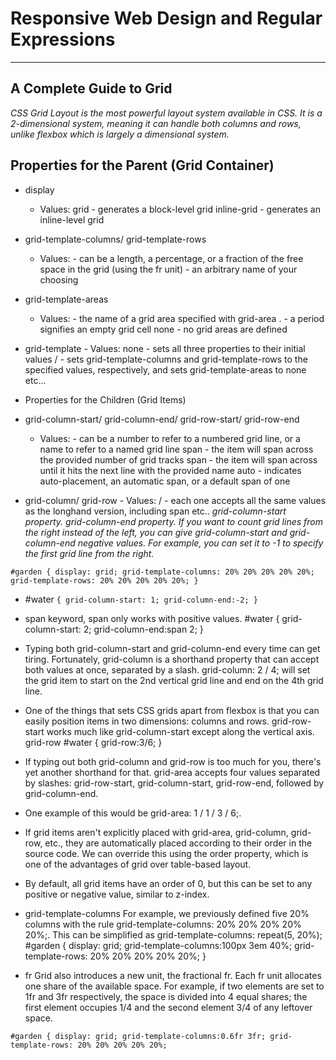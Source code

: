 # Responsive Web Design and Regular Expressions

---

## A Complete Guide to Grid
*CSS Grid Layout is the most powerful layout system available in CSS. It is a 2-dimensional system, meaning it can handle both columns and rows, unlike flexbox which is largely a dimensional system.*

## Properties for the Parent (Grid Container)

- display
    - Values: grid - generates a block-level grid inline-grid - generates an inline-level grid
- grid-template-columns/ grid-template-rows
    - Values: - can be a length, a percentage, or a fraction of the free space in the grid (using the fr unit) - an arbitrary name of your choosing
- grid-template-areas
    - Values: - the name of a grid area specified with grid-area . - a period signifies an empty grid cell none - no grid areas are defined
- grid-template - Values: none - sets all three properties to their initial values / - sets grid-template-columns and grid-template-rows to the specified values, respectively, and sets grid-template-areas to none etc...
- Properties for the Children (Grid Items)

- grid-column-start/ grid-column-end/ grid-row-start/ grid-row-end
    - Values: - can be a number to refer to a numbered grid line, or a name to refer to a named grid line span - the item will span across the provided number of grid tracks span - the item will span across until it hits the next line with the provided name auto - indicates auto-placement, an automatic span, or a default span of one
- grid-column/ grid-row - Values: / - each one accepts all the same values as the longhand version, including span etc..
*grid-column-start property. grid-column-end property. If you want to count grid lines from the right instead of the left, you can give grid-column-start and grid-column-end negative values. For example, you can set it to -1 to specify the first grid line from the right.*

`#garden { display: grid; grid-template-columns: 20% 20% 20% 20% 20%; grid-template-rows: 20% 20% 20% 20% 20%; }`

- #water `{ grid-column-start: 1; grid-column-end:-2; }`

- span keyword, span only works with positive values. #water { grid-column-start: 2; grid-column-end:span 2; }

- Typing both grid-column-start and grid-column-end every time can get tiring. Fortunately, grid-column is a shorthand property that can accept both values at once, separated by a slash. grid-column: 2 / 4; will set the grid item to start on the 2nd vertical grid line and end on the 4th grid line.

- One of the things that sets CSS grids apart from flexbox is that you can easily position items in two dimensions: columns and rows. grid-row-start works much like grid-column-start except along the vertical axis. grid-row #water { grid-row:3/6; }

- If typing out both grid-column and grid-row is too much for you, there's yet another shorthand for that. grid-area accepts four values separated by slashes: grid-row-start, grid-column-start, grid-row-end, followed by grid-column-end.

- One example of this would be grid-area: 1 / 1 / 3 / 6;.

- If grid items aren't explicitly placed with grid-area, grid-column, grid-row, etc., they are automatically placed according to their order in the source code. We can override this using the order property, which is one of the advantages of grid over table-based layout.

- By default, all grid items have an order of 0, but this can be set to any positive or negative value, similar to z-index.

- grid-template-columns For example, we previously defined five 20% columns with the rule grid-template-columns: 20% 20% 20% 20% 20%;. This can be simplified as grid-template-columns: repeat(5, 20%); #garden { display: grid; grid-template-columns:100px 3em 40%; grid-template-rows: 20% 20% 20% 20% 20%; }

- fr Grid also introduces a new unit, the fractional fr. Each fr unit allocates one share of the available space. For example, if two elements are set to 1fr and 3fr respectively, the space is divided into 4 equal shares; the first element occupies 1/4 and the second element 3/4 of any leftover space.

`#garden { display: grid; grid-template-columns:0.6fr 3fr; grid-template-rows: 20% 20% 20% 20% 20%;`
